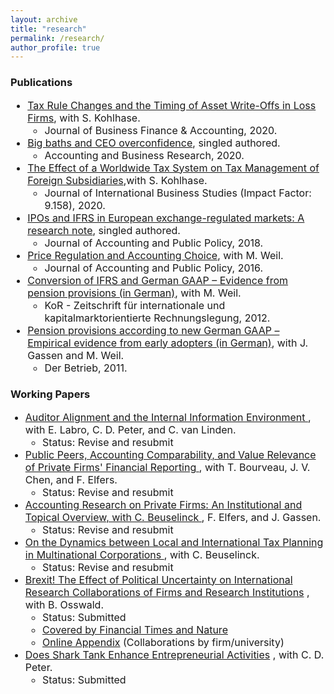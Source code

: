```yaml
---
layout: archive
title: "research"
permalink: /research/
author_profile: true
---
```




<h3> Publications </h3>

<font size="3"> 
 <ul>
  <li>  <a href="https://onlinelibrary.wiley.com/doi/10.1111/jbfa.12502" target="_blank">Tax Rule Changes and the Timing of Asset Write-Offs in Loss Firms</a>, with S. Kohlhase.   
       <ul>  <li> Journal of Business Finance & Accounting, 2020.  </li> </ul> </li>
  <li>  <a href="https://www.tandfonline.com/doi/full/10.1080/00014788.2020.1783634" target="_blank">Big baths and CEO overconfidence</a>, singled authored. 
       <ul>  <li>  Accounting and Business Research, 2020.  </li> </ul> </li>
 <li>  <a href="https://link.springer.com/article/10.1057/s41267-019-00287-9" target="_blank">The Effect of a Worldwide Tax System on Tax Management of Foreign Subsidiaries</a>,with S. Kohlhase.
        <ul>  <li> Journal of International Business Studies (Impact Factor: 9.158), 2020. </li> </ul>   </li>
  <li>   <a href="https://www.sciencedirect.com/science/article/pii/S027842541830187X" target="_blank">IPOs and IFRS in European exchange-regulated markets: A research note</a>, singled authored. 
         <ul>  <li> Journal of Accounting and Public Policy, 2018. </li> </ul> </li>
 <li>  <a href="https://www.sciencedirect.com/science/article/pii/S027842541830187X" target="_blank">Price Regulation and Accounting Choice</a>, with M. Weil.   
         <ul>  <li> Journal of Accounting and Public Policy, 2016. </li> </ul> </li>
 <li>  <a href="https://research.owlit.de/document/6ed42696-ea1c-3217-826f-c08e2ffa016d" target="_blank">Conversion of IFRS and German GAAP – Evidence from pension provisions (in German)</a>, with M. Weil.  
         <ul>  <li> KoR - Zeitschrift für internationale und kapitalmarktorientierte Rechnungslegung, 2012. </li> </ul>  </li>
 <li>  <a href="https://kor-ifrs.owlit.de/document/zeitschriften/der-betrieb/2011/heft-19/betriebswirtschaft/aufsatze/pensionsruckstellungen-nach-dem-bilmog---erst/MLX_974f" target="_blank"> Pension provisions according to new German GAAP – Empirical evidence from early adopters (in German)</a>, with J. Gassen and M. Weil.  
         <ul>  <li> Der Betrieb, 2011. </li> </ul> </li>  
</ul> 
</font> 
 
<h3> Working Papers </h3>

<font size="3">  <ul>
<li>  <a href= "https://papers.ssrn.com/sol3/papers.cfm?abstract_id=3370953" target="_blank"> Auditor Alignment and the Internal Information Environment </a>,  with E. Labro, C. D. Peter, and C. van Linden. 
  <ul>  <li> Status: Revise and resubmit </li> </ul> </li>
<li>  <a href= "https://papers.ssrn.com/sol3/papers.cfm?abstract_id=3576389" target="_blank"> Public Peers, Accounting Comparability, and Value Relevance of Private Firms' Financial Reporting </a>, with T. Bourveau, J. V. Chen, and F. Elfers. 
  <ul>  <li> Status: Revise and resubmit </li> </ul> </li>
<li>  <a href= "https://papers.ssrn.com/sol3/papers.cfm?abstract_id=3496543" target="_blank"> Accounting Research on Private Firms: An Institutional and Topical Overview, with C. Beuselinck </a>, F. Elfers, and J. Gassen. 
  <ul>  <li> Status: Revise and resubmit </li> </ul> </li>
<li>  <a href= "https://papers.ssrn.com/sol3/papers.cfm?abstract_id=3108489" target="_blank"> On the Dynamics between Local and International Tax Planning in Multinational Corporations </a>, with C. Beuselinck. 
  <ul>  <li> Status: Revise and resubmit </li> </ul> </li>
<li>  <a href= "https://papers.ssrn.com/sol3/papers.cfm?abstract_id=3703590" target="_blank"> Brexit! The Effect of Political Uncertainty on International Research Collaborations of Firms and Research Institutions</a> , with B. Osswald. 
  <ul>    
   <li> Status: Submitted   </li>  
   <li> <a href= "https://jochenpierk.github.io/home/coverage/" target="_blank"> Covered by Financial Times and Nature</a>    </li>  
   <li> <a href= "https://jochenpierk.github.io/brexit_collaborations/index.html" target="_blank"> Online Appendix</a> (Collaborations by firm/university) </li>  
 </ul> 
 </li>
<li>  <a href= "https://papers.ssrn.com/sol3/papers.cfm?abstract_id=3657391" target="_blank"> Does Shark Tank Enhance Entrepreneurial Activities</a> , with C. D. Peter.  
  <ul>  <li> Status: Submitted </li> </ul> </li>
</ul> </font> 

